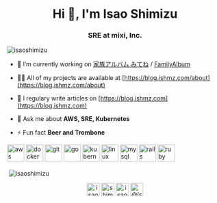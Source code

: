 <h1 align="center">Hi 👋, I'm Isao Shimizu</h1>
<h3 align="center">SRE at mixi, Inc.</h3>

<p align="left"> <img src="https://komarev.com/ghpvc/?username=isaoshimizu" alt="isaoshimizu" /> </p>

- 🔭 I’m currently working on [家族アルバム みてね](https://mitene.us) / [FamilyAlbum](https://family-album.com)

- 👨‍💻 All of my projects are available at [https://blog.ishmz.com/about](https://blog.ishmz.com/about)

- 📝 I regulary write articles on [https://blog.ishmz.com](https://blog.ishmz.com)

- 💬 Ask me about **AWS, SRE, Kubernetes**

- ⚡ Fun fact **Beer and Trombone**

<p align="left"><img src="https://devicons.github.io/devicon/devicon.git/icons/amazonwebservices/amazonwebservices-original-wordmark.svg" alt="aws" width="40" height="40"/> <img src="https://devicons.github.io/devicon/devicon.git/icons/docker/docker-original-wordmark.svg" alt="docker" width="40" height="40"/> <img src="https://www.vectorlogo.zone/logos/git-scm/git-scm-icon.svg" alt="git" width="40" height="40"/> <img src="https://devicons.github.io/devicon/devicon.git/icons/go/go-original.svg" alt="go" width="40" height="40"/> <img src="https://www.vectorlogo.zone/logos/kubernetes/kubernetes-icon.svg" alt="kubernetes" width="40" height="40"/> <img src="https://devicons.github.io/devicon/devicon.git/icons/linux/linux-original.svg" alt="linux" width="40" height="40"/> <img src="https://devicons.github.io/devicon/devicon.git/icons/mysql/mysql-original-wordmark.svg" alt="mysql" width="40" height="40"/> <img src="https://devicons.github.io/devicon/devicon.git/icons/rails/rails-original-wordmark.svg" alt="rails" width="40" height="40"/> <img src="https://devicons.github.io/devicon/devicon.git/icons/ruby/ruby-original-wordmark.svg" alt="ruby" width="40" height="40"/></p><p>&nbsp;<img align="center" src="https://github-readme-stats.vercel.app/api?username=isaoshimizu&show_icons=true" alt="isaoshimizu" /></p>

<p align="center">
<a href="https://twitter.com/isaoshimizu" target="blank"><img align="center" src="https://cdn.jsdelivr.net/npm/simple-icons@3.0.1/icons/twitter.svg" alt="isaoshimizu" height="30" width="30" /></a>
<a href="https://fb.com/shimizu.isao" target="blank"><img align="center" src="https://cdn.jsdelivr.net/npm/simple-icons@3.0.1/icons/facebook.svg" alt="shimizu.isao" height="30" width="30" /></a>
<a href="https://instagram.com/isaoshimizu" target="blank"><img align="center" src="https://cdn.jsdelivr.net/npm/simple-icons@3.0.1/icons/instagram.svg" alt="isaoshimizu" height="30" width="30" /></a>
<a href="https://medium.com/@isaoshimizu" target="blank"><img align="center" src="https://cdn.jsdelivr.net/npm/simple-icons@3.0.1/icons/medium.svg" alt="@isaoshimizu" height="30" width="30" /></a>
</p>
